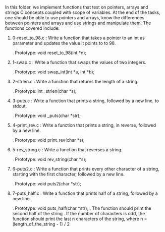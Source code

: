 In this folder, we implement functions that test on pointers, arrays and strings C concepts coupled with
scope of variables.
At the end of the tasks, one should be able to use pointers and arrays, know the differences between pointers and arrays and use strings and manipulate them.
The functions covered include:

1. 0-reset_to_98.c : Write a function that takes a pointer to an int as parameter and updates the value it points to to 98.

	. Prototype: void reset_to_98(int *n);

2. 1-swap.c : Write a function that swaps the values of two integers.

	. Prototype: void swap_int(int *a, int *b);

3. 2-strlen.c : Write a function that returns the length of a string.

	. Prototype: int _strlen(char *s);

4. 3-puts.c : Write a function that prints a string, followed by a new line, to stdout.

	. Prototype: void _puts(char *str);

5. 4-print_rev.c : Write a function that prints a string, in reverse, followed by a new line.

	. Prototype: void print_rev(char *s);

6. 5-rev_string.c : Write a function that reverses a string.

	. Prototype: void rev_string(char *s);

7. 6-puts2.c : Write a function that prints every other character of a string, starting with the first character, followed by a new line.

	. Prototype: void puts2(char *str);

8. 7-puts_half.c : Write a function that prints half of a string, followed by a new line.

	. Prototype: void puts_half(char *str);
	. The function should print the second half of the string
	. If the number of characters is odd, the function should print the last n characters of the string, where n = (length_of_the_string - 1) / 2

